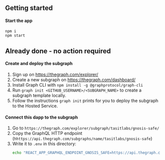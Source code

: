 ## Getting started

#### Start the app

```sh
npm i
npm start
```

## Already done - no action required

#### Create and deploy the subgraph

1. Sign up on https://thegraph.com/explorer/
2. Create a new subgraph on https://thegraph.com/dashboard/
3. Install Graph CLI with `npm install -g @graphprotocol/graph-cli`
4. Run `graph init <GITHUB_USERNAME>/<SUBGRAPH_NAME>` to create a subgraph template locally.
5. Follow the instructions `graph init` prints for you to deploy the subgraph to the Hosted Service.

#### Connect this dapp to the subgraph

1. Go to `https://thegraph.com/explorer/subgraph/tasitlabs/gnosis-safe/`
2. Copy the GraphQL HTTP endpoint (`hhttps://api.thegraph.com/subgraphs/name/tasitlabs/gnosis-safe`)
3. Write it to `.env` in this directory:
   ```sh
   echo "REACT_APP_GRAPHQL_ENDPOINT_GNOSIS_SAFE=https://api.thegraph.com/subgraphs/name/tasitlabs/gnosis-safe" > .env
   ```
